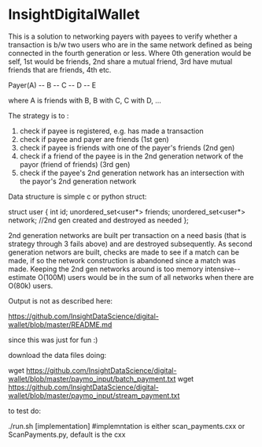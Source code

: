 # InsightDigitalWallet

This is a solution to networking payers with payees to verify whether a transaction is b/w two
users who are in the same network defined as being connected in the fourth generation or less.  Where
0th generation would be self, 1st would be friends, 2nd share a mutual friend, 3rd have mutual friends 
that are friends, 4th etc.

Payer(A) -- B -- C -- D -- E

where A is friends with B, B with C, C with D, ...

The strategy is to :
  1) check if payee is registered, e.g. has made a transaction
  2) check if payee and payer are friends (1st gen)
  3) check if payee is friends with one of the payer's friends (2nd gen)
  4) check if a friend of the payee is in the 2nd generation network of the payor (friend of friends) (3rd gen)
  5) check if the payee's 2nd generation network has an intersection with the payor's 2nd generation network

Data structure is simple c or python struct:

struct user {
       int id;
       unordered_set<user*> friends;
       unordered_set<user*> network; //2nd gen created and destroyed as needed
};

2nd generation networks are built per transaction on a need basis (that is strategy through 3 fails above) and are
destroyed subsequently.  As second generation networs are built, checks are made to see if a match can be made, if so
the network construction is abandoned since a match was made.  Keeping the 2nd gen networks around is too memory intensive--
estimate O(100M) users would be in the sum of all networks when there are O(80k) users.

Output is not as described here:

https://github.com/InsightDataScience/digital-wallet/blob/master/README.md

since this was just for fun :)


download the data files doing:

wget https://github.com/InsightDataScience/digital-wallet/blob/master/paymo_input/batch_payment.txt
wget https://github.com/InsightDataScience/digital-wallet/blob/master/paymo_input/stream_payment.txt

to test do:

./run.sh [implementation] #implemntation is either scan_payments.cxx or ScanPayments.py, default is the cxx

